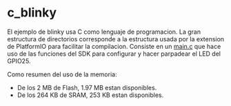 # c_blinky

El ejemplo de blinky usa C como lenguaje de programacion. La gran estructura de directorios corresponde a la estructura usada por la extension de PlatformIO para facilitar la compilacion. Consiste en un [main.c](src/main.c) que hace uso de las funciones del SDK para configurar y hacer parpadear el LED del GPIO25.

Como resumen del uso de la memoria:

- De los 2 MB de Flash, 1.97 MB estan disponibles.
- De los 264 KB de SRAM, 253 KB estan disponibles.
